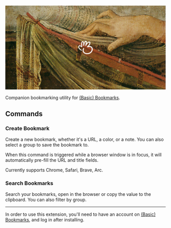 <p align="center">
   <img src="https://raw.githubusercontent.com/raycast/extensions/20022cf4e7e465042b1e161ec4a2df475de0aac5/extensions/bmrks/assets/og.png">
 </p>

Companion bookmarking utility for [(Basic) Bookmarks](https://bmrks.com).

## Commands

### Create Bookmark

Create a new bookmark, whether it's a URL, a color, or a note. You can also select a group to save the bookmark to.

When this command is triggered while a browser window is in focus, it will automatically pre-fill the URL and title fields.

Currently supports Chrome, Safari, Brave, Arc.

### Search Bookmarks

Search your bookmarks, open in the browser or copy the value to the clipboard. You can also filter by group.

---

In order to use this extension, you'll need to have an account on [(Basic) Bookmarks](https://bmrks.com), and log in after installing.
